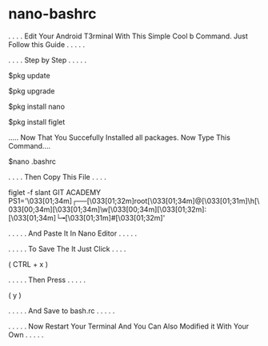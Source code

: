 # nano-bashrc                                  
            
            
            
. . . .  Edit   Your   Android   T3rminal   With   This   Simple  Cool b Command.   Just   Follow   this   Guide  . . . .   . 

. . . .  Step   by   Step  . . . . .





$pkg update


$pkg upgrade


$pkg install nano


$pkg install figlet





.....  Now   That   You   Succefully   Installed   all   packages.   Now Type   This   Command....



$nano .bashrc



. . . . Then   Copy   This   File  . . . . 

                                              
                                              



figlet -f slant GIT ACADEMY
PS1='\033[01;34m\]┌──\[\033[01;32m\]root\[\033[01;34m\]@\[\033[01;31m\]\h\[\033[00;34m\]\[\033[01;34m\]\w\[\033[00;34m\]\[\033[01;32m\]:
\[\033[01;34m\]└╼\[\033[01;31m\]#\[\033[01;32m\]'






. . . . . And   Paste   It   In   Nano   Editor . . . . .




. . . . .  To   Save  The  It   Just  Click . . . .



(  CTRL  +  x   )




. . . . . Then   Press  . . . . .


(  y  )  




. . . . .  And   Save   to   bash.rc   . . . . .




. . . . .  Now   Restart  Your   Terminal   And   You   Can   Also   Modified   it   With   Your   Own  . . . . . 
 
 
 
 
 
